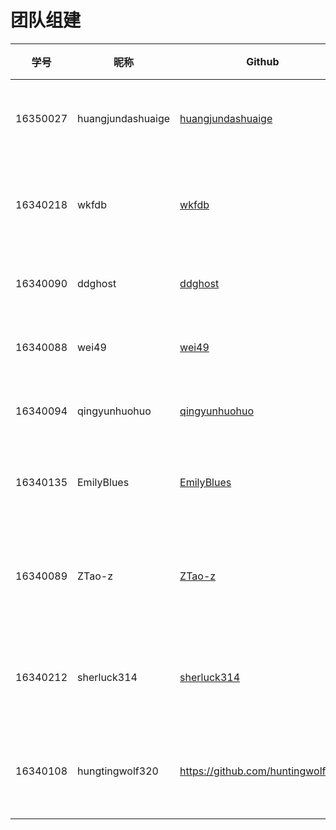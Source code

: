 # 团队组建



|学号|昵称|Github|岗位角色|工作内容|
|--|--|--|--|--|
|16350027|huangjundashuaige|[huangjundashuaige](https://github.com/huangjundashuaige)|项目经理|文档编写，项目管理|
|16340218|wkfdb|[wkfdb](https://github.com/wkfdb)|技术经理、前端工程师|负责网站主页|
|16340090|ddghost|[ddghost](https://github.com/ddghost)|前端工程师|负责任务系统界面|
|16340088|wei49|[wei49](https://github.com/wei49)|前端工程师|负责登陆注册界面|
|16340094|qingyunhuohuo|[qingyunhuohuo](https://github.com/qingyunhuohuo)|前端工程师|负责个人信息界面|
|16340135|EmilyBlues|[EmilyBlues](https://github.com/EmilyBlues)|UI/UX设计师|负责网站整体界面设计|
|16340089|ZTao-z|[ZTao-z](https://github.com/ZTao-z)|后台工程师、数据库DBA|搭建后端框架，建立数据库|
|16340212|sherluck314|[sherluck314](https://github.com/sherluck314)|后台工程师、测试工程师|实现功能模块和测试|
|16340108|hungtingwolf320|https://github.com/huntingwolf320|后台工程师,API设计师|设计API、实现API、测试功能|
